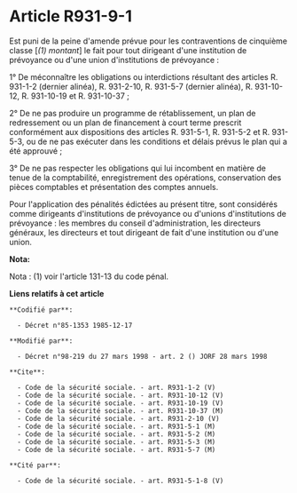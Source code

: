 # Article R931-9-1

Est puni de la peine d'amende prévue pour les contraventions de cinquième classe [*(1) montant*] le fait pour tout dirigeant
d'une institution de prévoyance ou d'une union d'institutions de prévoyance :

1° De méconnaître les obligations ou interdictions résultant des articles R. 931-1-2 (dernier alinéa), R. 931-2-10, R.
931-5-7 (dernier alinéa), R. 931-10-12, R. 931-10-19 et R. 931-10-37 ;

2° De ne pas produire un programme de rétablissement, un plan de redressement ou un plan de financement à court terme
prescrit conformément aux dispositions des articles R. 931-5-1, R. 931-5-2 et R. 931-5-3, ou de ne pas exécuter dans les
conditions et délais prévus le plan qui a été approuvé ;

3° De ne pas respecter les obligations qui lui incombent en matière de tenue de la comptabilité, enregistrement des
opérations, conservation des pièces comptables et présentation des comptes annuels.

Pour l'application des pénalités édictées au présent titre, sont considérés comme dirigeants d'institutions de prévoyance ou
d'unions d'institutions de prévoyance : les membres du conseil d'administration, les directeurs généraux, les directeurs et
tout dirigeant de fait d'une institution ou d'une union.

**Nota:**

Nota : (1) voir l'article 131-13 du code pénal.

**Liens relatifs à cet article**

	**Codifié par**:

	  - Décret n°85-1353 1985-12-17

	**Modifié par**:

	  - Décret n°98-219 du 27 mars 1998 - art. 2 () JORF 28 mars 1998

	**Cite**:

	  - Code de la sécurité sociale. - art. R931-1-2 (V)
	  - Code de la sécurité sociale. - art. R931-10-12 (V)
	  - Code de la sécurité sociale. - art. R931-10-19 (V)
	  - Code de la sécurité sociale. - art. R931-10-37 (M)
	  - Code de la sécurité sociale. - art. R931-2-10 (V)
	  - Code de la sécurité sociale. - art. R931-5-1 (M)
	  - Code de la sécurité sociale. - art. R931-5-2 (M)
	  - Code de la sécurité sociale. - art. R931-5-3 (M)
	  - Code de la sécurité sociale. - art. R931-5-7 (M)

	**Cité par**:

	  - Code de la sécurité sociale. - art. R931-5-1-8 (V)
